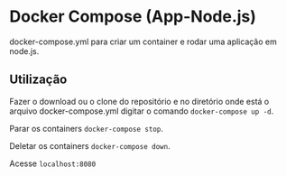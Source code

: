 
# Docker Compose (App-Node.js)

docker-compose.yml para criar um container e rodar uma aplicação em node.js.


## Utilização

Fazer o download ou o clone do repositório e no diretório onde está o arquivo docker-compose.yml digitar o comando `docker-compose up -d`.

Parar os containers `docker-compose stop`.

Deletar os containers `docker-compose down`.

Acesse `localhost:8080`

